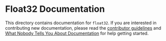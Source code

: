 # Float32 Documentation

This directory contains documentation for `float32`. If you are interested in contributing new documentation, please read the [contributor guidelines](../CONTRIBUTING.md) and [What Nobody Tells You About Documentation](https://documentation.divio.com) for help getting started.
